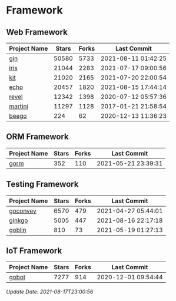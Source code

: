 # Framework

## Web Framework
| Project Name | Stars | Forks | Last Commit |
| ------------ | ----- | ----- | ----------- |
| [gin](https://github.com/gin-gonic/gin) | 50580 | 5733 | 2021-08-11 01:42:25 |
| [iris](https://github.com/kataras/iris) | 21044 | 2283 | 2021-07-17 09:00:56 |
| [kit](https://github.com/go-kit/kit) | 21020 | 2165 | 2021-07-20 22:00:54 |
| [echo](https://github.com/labstack/echo) | 20457 | 1820 | 2021-08-15 17:44:14 |
| [revel](https://github.com/revel/revel) | 12342 | 1398 | 2020-07-12 05:57:36 |
| [martini](https://github.com/go-martini/martini) | 11297 | 1128 | 2017-01-21 21:58:54 |
| [beego](https://github.com/astaxie/beego) | 224 | 62 | 2020-12-13 11:36:23 |

## ORM Framework
| Project Name | Stars | Forks | Last Commit |
| ------------ | ----- | ----- | ----------- |
| [gorm](https://github.com/jinzhu/gorm) | 352 | 110 | 2021-05-21 23:39:31 |

## Testing Framework
| Project Name | Stars | Forks | Last Commit |
| ------------ | ----- | ----- | ----------- |
| [goconvey](https://github.com/smartystreets/goconvey) | 6570 | 479 | 2021-04-27 05:44:01 |
| [ginkgo](https://github.com/onsi/ginkgo) | 5005 | 447 | 2021-08-16 22:17:18 |
| [goblin](https://github.com/franela/goblin) | 810 | 73 | 2021-05-19 01:27:13 |

## IoT Framework
| Project Name | Stars | Forks | Last Commit |
| ------------ | ----- | ----- | ----------- |
| [gobot](https://github.com/hybridgroup/gobot) | 7277 | 914 | 2020-12-01 09:54:44 |

*Update Date: 2021-08-17T23:00:56*